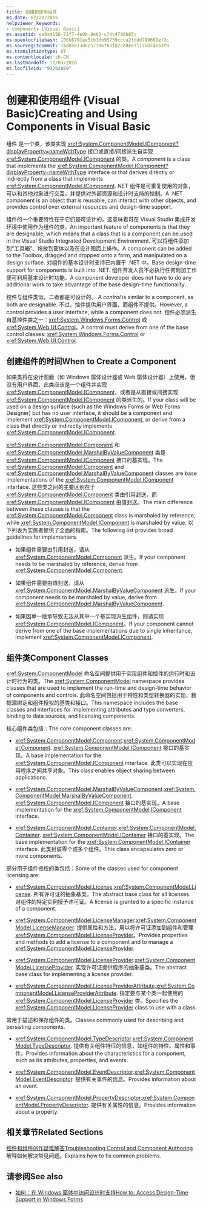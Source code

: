 ```yaml
---
title: 创建和使用组件
ms.date: 07/20/2015
helpviewer_keywords:
- components [Visual Basic]
ms.assetid: ee6a4156-73f7-4e9b-8e01-c74c4798b65c
ms.openlocfilehash: 106b8791ee5cb3db95759ccca2fddd799661ef3c
ms.sourcegitcommit: 74d05613d6c57106f83f82ce8ee71176874ea3f0
ms.translationtype: HT
ms.contentlocale: zh-CN
ms.lasthandoff: 11/03/2020
ms.locfileid: "93282059"
---
```

# <a name="creating-and-using-components-in-visual-basic"></a><span data-ttu-id="defea-102">创建和使用组件 (Visual Basic)</span><span class="sxs-lookup"><span data-stu-id="defea-102">Creating and Using Components in Visual Basic</span></span>

<span data-ttu-id="defea-103">组件  是一个类，该类实现 <xref:System.ComponentModel.IComponent?displayProperty=nameWithType> 接口或直接/间接派生自实现 <xref:System.ComponentModel.IComponent> 的类。</span><span class="sxs-lookup"><span data-stu-id="defea-103">A *component* is a class that implements the <xref:System.ComponentModel.IComponent?displayProperty=nameWithType> interface or that derives directly or indirectly from a class that implements <xref:System.ComponentModel.IComponent>.</span></span> <span data-ttu-id="defea-104">NET 组件是可重复使用的对象，可以和其他对象进行交互，并提供对外部资源和设计时支持的控制。</span><span class="sxs-lookup"><span data-stu-id="defea-104">A .NET component is an object that is reusable, can interact with other objects, and provides control over external resources and design-time support.</span></span>  
  
 <span data-ttu-id="defea-105">组件的一个重要特性在于它们是可设计的，这意味着可在 Visual Studio 集成开发环境中使用作为组件的类。</span><span class="sxs-lookup"><span data-stu-id="defea-105">An important feature of components is that they are designable, which means that a class that is a component can be used in the Visual Studio Integrated Development Environment.</span></span> <span data-ttu-id="defea-106">可以将组件添加到“工具箱”、拖放到窗体以及在设计图面上操作。</span><span class="sxs-lookup"><span data-stu-id="defea-106">A component can be added to the Toolbox, dragged and dropped onto a form, and manipulated on a design surface.</span></span> <span data-ttu-id="defea-107">对组件的基本设计时支持已内置于 .NET 中。</span><span class="sxs-lookup"><span data-stu-id="defea-107">Base design-time support for components is built into .NET.</span></span> <span data-ttu-id="defea-108">组件开发人员不必执行任何附加工作便可利用基本设计时功能。</span><span class="sxs-lookup"><span data-stu-id="defea-108">A component developer does not have to do any additional work to take advantage of the base design-time functionality.</span></span>  
  
 <span data-ttu-id="defea-109">控件与组件类似，二者都是可设计的。 </span><span class="sxs-lookup"><span data-stu-id="defea-109">A *control* is similar to a component, as both are designable.</span></span> <span data-ttu-id="defea-110">不过，控件提供用户界面，而组件不提供。</span><span class="sxs-lookup"><span data-stu-id="defea-110">However, a control provides a user interface, while a component does not.</span></span> <span data-ttu-id="defea-111">控件必须派生自基控件类之一：<xref:System.Windows.Forms.Control> 或 <xref:System.Web.UI.Control>。</span><span class="sxs-lookup"><span data-stu-id="defea-111">A control must derive from one of the base control classes: <xref:System.Windows.Forms.Control> or <xref:System.Web.UI.Control>.</span></span>  
  
## <a name="when-to-create-a-component"></a><span data-ttu-id="defea-112">创建组件的时间</span><span class="sxs-lookup"><span data-stu-id="defea-112">When to Create a Component</span></span>  

 <span data-ttu-id="defea-113">如果类将在设计图面（如 Windows 窗体设计器或 Web 窗体设计器）上使用，但没有用户界面，此类应该是一个组件并实现 <xref:System.ComponentModel.IComponent>，或者是从直接或间接实现 <xref:System.ComponentModel.IComponent> 的类派生的。</span><span class="sxs-lookup"><span data-stu-id="defea-113">If your class will be used on a design surface (such as the Windows Forms or Web Forms Designer) but has no user interface, it should be a component and implement <xref:System.ComponentModel.IComponent>, or derive from a class that directly or indirectly implements <xref:System.ComponentModel.IComponent>.</span></span>  
  
 <span data-ttu-id="defea-114"><xref:System.ComponentModel.Component> 和 <xref:System.ComponentModel.MarshalByValueComponent> 类是 <xref:System.ComponentModel.IComponent> 接口的基实现。</span><span class="sxs-lookup"><span data-stu-id="defea-114">The <xref:System.ComponentModel.Component> and <xref:System.ComponentModel.MarshalByValueComponent> classes are base implementations of the <xref:System.ComponentModel.IComponent> interface.</span></span> <span data-ttu-id="defea-115">这些类之间的主要区别在于 <xref:System.ComponentModel.Component> 类由引用封送，而 <xref:System.ComponentModel.IComponent> 由值封送。</span><span class="sxs-lookup"><span data-stu-id="defea-115">The main difference between these classes is that the <xref:System.ComponentModel.Component> class is marshaled by reference, while <xref:System.ComponentModel.IComponent> is marshaled by value.</span></span> <span data-ttu-id="defea-116">以下列表为实施者提供了全面的指南。</span><span class="sxs-lookup"><span data-stu-id="defea-116">The following list provides broad guidelines for implementers.</span></span>  
  
- <span data-ttu-id="defea-117">如果组件需要由引用封送，请从 <xref:System.ComponentModel.Component> 派生。</span><span class="sxs-lookup"><span data-stu-id="defea-117">If your component needs to be marshaled by reference, derive from <xref:System.ComponentModel.Component>.</span></span>  
  
- <span data-ttu-id="defea-118">如果组件需要由值封送，请从 <xref:System.ComponentModel.MarshalByValueComponent> 派生。</span><span class="sxs-lookup"><span data-stu-id="defea-118">If your component needs to be marshaled by value, derive from <xref:System.ComponentModel.MarshalByValueComponent>.</span></span>  
  
- <span data-ttu-id="defea-119">如果因单一继承导致无法从其中一个基实现派生组件，则请实现 <xref:System.ComponentModel.IComponent>。</span><span class="sxs-lookup"><span data-stu-id="defea-119">If your component cannot derive from one of the base implementations due to single inheritance, implement <xref:System.ComponentModel.IComponent>.</span></span>  
  
## <a name="component-classes"></a><span data-ttu-id="defea-120">组件类</span><span class="sxs-lookup"><span data-stu-id="defea-120">Component Classes</span></span>  

 <span data-ttu-id="defea-121"><xref:System.ComponentModel> 命名空间提供用于实现组件和控件的运行时和设计时行为的类。</span><span class="sxs-lookup"><span data-stu-id="defea-121">The <xref:System.ComponentModel> namespace provides classes that are used to implement the run-time and design-time behavior of components and controls.</span></span> <span data-ttu-id="defea-122">此命名空间包括用于特性和类型转换器的实现、数据源绑定和组件授权的基类和接口。</span><span class="sxs-lookup"><span data-stu-id="defea-122">This namespace includes the base classes and interfaces for implementing attributes and type converters, binding to data sources, and licensing components.</span></span>  
  
 <span data-ttu-id="defea-123">核心组件类包括：</span><span class="sxs-lookup"><span data-stu-id="defea-123">The core component classes are:</span></span>  
  
- <span data-ttu-id="defea-124"><xref:System.ComponentModel.Component>.</span><span class="sxs-lookup"><span data-stu-id="defea-124"><xref:System.ComponentModel.Component>.</span></span> <span data-ttu-id="defea-125"><xref:System.ComponentModel.IComponent> 接口的基实现。</span><span class="sxs-lookup"><span data-stu-id="defea-125">A base implementation for the <xref:System.ComponentModel.IComponent> interface.</span></span> <span data-ttu-id="defea-126">此类可以实现在应用程序之间共享对象。</span><span class="sxs-lookup"><span data-stu-id="defea-126">This class enables object sharing between applications.</span></span>  
  
- <span data-ttu-id="defea-127"><xref:System.ComponentModel.MarshalByValueComponent>.</span><span class="sxs-lookup"><span data-stu-id="defea-127"><xref:System.ComponentModel.MarshalByValueComponent>.</span></span> <span data-ttu-id="defea-128"><xref:System.ComponentModel.IComponent> 接口的基实现。</span><span class="sxs-lookup"><span data-stu-id="defea-128">A base implementation for the <xref:System.ComponentModel.IComponent> interface.</span></span>  
  
- <span data-ttu-id="defea-129"><xref:System.ComponentModel.Container>.</span><span class="sxs-lookup"><span data-stu-id="defea-129"><xref:System.ComponentModel.Container>.</span></span> <span data-ttu-id="defea-130"><xref:System.ComponentModel.IContainer> 接口的基实现。</span><span class="sxs-lookup"><span data-stu-id="defea-130">The base implementation for the <xref:System.ComponentModel.IContainer> interface.</span></span> <span data-ttu-id="defea-131">此类封装零个或多个组件。</span><span class="sxs-lookup"><span data-stu-id="defea-131">This class encapsulates zero or more components.</span></span>  
  
 <span data-ttu-id="defea-132">部分用于组件授权的类包括：</span><span class="sxs-lookup"><span data-stu-id="defea-132">Some of the classes used for component licensing are:</span></span>  
  
- <span data-ttu-id="defea-133"><xref:System.ComponentModel.License>.</span><span class="sxs-lookup"><span data-stu-id="defea-133"><xref:System.ComponentModel.License>.</span></span> <span data-ttu-id="defea-134">所有许可证的抽象基类。</span><span class="sxs-lookup"><span data-stu-id="defea-134">The abstract base class for all licenses.</span></span> <span data-ttu-id="defea-135">对组件的特定实例授予许可证。</span><span class="sxs-lookup"><span data-stu-id="defea-135">A license is granted to a specific instance of a component.</span></span>  
  
- <span data-ttu-id="defea-136"><xref:System.ComponentModel.LicenseManager>.</span><span class="sxs-lookup"><span data-stu-id="defea-136"><xref:System.ComponentModel.LicenseManager>.</span></span> <span data-ttu-id="defea-137">提供属性和方法，用以将许可证添加到组件和管理 <xref:System.ComponentModel.LicenseProvider>。</span><span class="sxs-lookup"><span data-stu-id="defea-137">Provides properties and methods to add a license to a component and to manage a <xref:System.ComponentModel.LicenseProvider>.</span></span>  
  
- <span data-ttu-id="defea-138"><xref:System.ComponentModel.LicenseProvider>.</span><span class="sxs-lookup"><span data-stu-id="defea-138"><xref:System.ComponentModel.LicenseProvider>.</span></span> <span data-ttu-id="defea-139">实现许可证提供程序的抽象基类。</span><span class="sxs-lookup"><span data-stu-id="defea-139">The abstract base class for implementing a license provider.</span></span>  
  
- <span data-ttu-id="defea-140"><xref:System.ComponentModel.LicenseProviderAttribute>.</span><span class="sxs-lookup"><span data-stu-id="defea-140"><xref:System.ComponentModel.LicenseProviderAttribute>.</span></span> <span data-ttu-id="defea-141">指定要与某个类一起使用的 <xref:System.ComponentModel.LicenseProvider> 类。</span><span class="sxs-lookup"><span data-stu-id="defea-141">Specifies the <xref:System.ComponentModel.LicenseProvider> class to use with a class.</span></span>  
  
 <span data-ttu-id="defea-142">常用于描述和保存组件的类。</span><span class="sxs-lookup"><span data-stu-id="defea-142">Classes commonly used for describing and persisting components.</span></span>  
  
- <span data-ttu-id="defea-143"><xref:System.ComponentModel.TypeDescriptor>.</span><span class="sxs-lookup"><span data-stu-id="defea-143"><xref:System.ComponentModel.TypeDescriptor>.</span></span> <span data-ttu-id="defea-144">提供有关组件特征的信息，如组件的特性、属性和事件。</span><span class="sxs-lookup"><span data-stu-id="defea-144">Provides information about the characteristics for a component, such as its attributes, properties, and events.</span></span>  
  
- <span data-ttu-id="defea-145"><xref:System.ComponentModel.EventDescriptor>.</span><span class="sxs-lookup"><span data-stu-id="defea-145"><xref:System.ComponentModel.EventDescriptor>.</span></span> <span data-ttu-id="defea-146">提供有关事件的信息。</span><span class="sxs-lookup"><span data-stu-id="defea-146">Provides information about an event.</span></span>  
  
- <span data-ttu-id="defea-147"><xref:System.ComponentModel.PropertyDescriptor>.</span><span class="sxs-lookup"><span data-stu-id="defea-147"><xref:System.ComponentModel.PropertyDescriptor>.</span></span> <span data-ttu-id="defea-148">提供有关属性的信息。</span><span class="sxs-lookup"><span data-stu-id="defea-148">Provides information about a property.</span></span>  
  
## <a name="related-sections"></a><span data-ttu-id="defea-149">相关章节</span><span class="sxs-lookup"><span data-stu-id="defea-149">Related Sections</span></span>  

 [<span data-ttu-id="defea-150">控件和组件创作疑难解答</span><span class="sxs-lookup"><span data-stu-id="defea-150">Troubleshooting Control and Component Authoring</span></span>](/dotnet/desktop/winforms/controls/troubleshooting-control-and-component-authoring)  
 <span data-ttu-id="defea-151">解释如何解决常见问题。</span><span class="sxs-lookup"><span data-stu-id="defea-151">Explains how to fix common problems.</span></span>  
  
## <a name="see-also"></a><span data-ttu-id="defea-152">请参阅</span><span class="sxs-lookup"><span data-stu-id="defea-152">See also</span></span>

- [<span data-ttu-id="defea-153">如何：在 Windows 窗体中访问设计时支持</span><span class="sxs-lookup"><span data-stu-id="defea-153">How to: Access Design-Time Support in Windows Forms</span></span>](/dotnet/desktop/winforms/controls/developing-windows-forms-controls-at-design-time)
